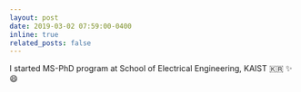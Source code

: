 ```yaml
---
layout: post
date: 2019-03-02 07:59:00-0400
inline: true
related_posts: false
---
```


I started MS-PhD program at School of Electrical Engineering, KAIST 🇰🇷 :sparkles: :smile:

